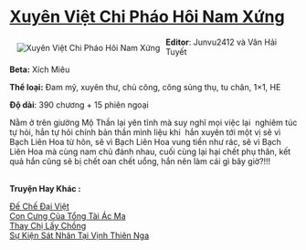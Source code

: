 <a href="https://utruyen.com/xuyen-viet-chi-phao-hoi-nam-xung/16346/" title="Xuyên Việt Chi Pháo Hôi Nam Xứng"><h1>Xuyên Việt Chi Pháo Hôi Nam Xứng</h1></a><div style="display:table"><img align="right" style="float: left; padding: 10px;" src="https://utruyen.com/images/story/200x260/xuyen-viet-chi-phao-hoi-nam-xung.jpg" alt="Xuyên Việt Chi Pháo Hôi Nam Xứng"><b>Editor</b>: Junvu2412 và Vân Hải Tuyết<p></p><b>Beta:</b> Xích Miêu<p></p><b>Thể loại:</b> Đam mỹ, xuyên thư, chủ công, công sủng thụ, tu chân, 1×1, HE<p></p><b>Độ dài</b>: 390 chương + 15 phiên ngoại<p></p>Nằm ở trên giường Mộ Thần lại yên tĩnh mà suy nghĩ mọi việc lại  nghiêm túc tự hỏi, hắn tự hỏi chính bản thần mình liệu khi  hắn xuyên tới một vị sẽ vì Bạch Liên Hoa từ hôn, sẽ vì Bạch Liên Hoa vung tiền như rác, sẽ vì Bạch Liên Hoa mà cùng nam chủ đánh nhau, cuối cùng lại hại chết phụ thân, kết quả hắn cũng sẽ bị chết oan chết uổng, hắn nên làm cái gì bây giờ?!!!</div><p><br><b>Truyện Hay Khác :</b></p><a href="https://utruyen.com/de-che-dai-viet/17547/" alt="Đế Chế Đại Việt">Đế Chế Đại Việt</a><br/><a href="https://github.com/quanluxury/ngontinhhot/tree/master/truyenhay/19175/" alt="Con Cưng Của Tổng Tài Ác Ma">Con Cưng Của Tổng Tài Ác Ma</a><br/><a href="https://www.flickr.com/photos/183745219@N08/48682590782/" alt="Thay Chị Lấy Chồng">Thay Chị Lấy Chồng</a><br/><a href="https://dammy2019.blogspot.com/2019/11/su-kien-sat-nhan-tai-vinh-thien-nga.html" alt="Sự Kiện Sát Nhân Tại Vịnh Thiên Nga">Sự Kiện Sát Nhân Tại Vịnh Thiên Nga</a><br/>